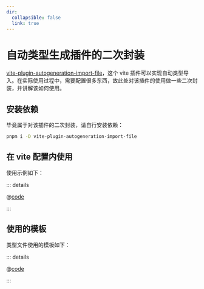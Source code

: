 ```yaml
---
dir:
  collapsible: false
  link: true
---
```


# 自动类型生成插件的二次封装

[vite-plugin-autogeneration-import-file](https://github.com/yuntian001/vite-plugin-autogeneration-import-file)，这个 vite 插件可以实现自动类型导入。在实际使用过程中，需要配置很多东西，故此处对该插件的使用做一些二次封装，并讲解该如何使用。

## 安装依赖

毕竟属于对该插件的二次封装，请自行安装依赖：

```bash
pnpm i -D vite-plugin-autogeneration-import-file
```

## 在 vite 配置内使用

使用示例如下：

::: details

@[code](./tests/vite.config.ts)

:::

## 使用的模板

类型文件使用的模板如下：

::: details

@[code](./template/components.template.ts)

:::
